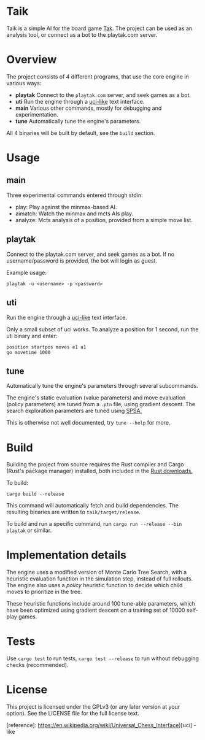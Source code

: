 # Taik

Taik is a simple AI for the board game [Tak](https://en.wikipedia.org/wiki/Tak_(game)). The project can be used as an analysis tool, or connect as a bot to the playtak.com server. 

# Overview

The project consists of 4 different programs, that use the core engine in various ways:
 
 * **playtak** Connect to the `playtak.com` server, and seek games as a bot.
 * **uti** Run the engine through a [uci-like](https://en.wikipedia.org/wiki/Universal_Chess_Interface) text interface.
 * **main** Various other commands, mostly for debugging and experimentation.
 * **tune** Automatically tune the engine's parameters. 
 
 All 4 binaries will be built by default, see the `build` section. 

# Usage

## main

Three experimental commands entered through stdin:

* play: Play against the minmax-based AI.
* aimatch: Watch the minmax and mcts AIs play.
* analyze: Mcts analysis of a position, provided from a simple move list.

## playtak

Connect to the playtak.com server, and seek games as a bot. If no username/password is provided, the bot will login as guest. 

Example usage: 
````
playtak -u <username> -p <password>
````

## uti 

Run the engine through a [uci-like](https://en.wikipedia.org/wiki/Universal_Chess_Interface) text interface.

Only a small subset of uci works. To analyze a position for 1 second, run the uti binary and enter:

````
position startpos moves e1 a1
go movetime 1000
````

## tune

Automatically tune the engine's parameters through several subcommands. 

The engine's static evaluation (value parameters) and move evaluation (policy parameters) are tuned from a `.ptn` file, using gradient descent. The search exploration parameters are tuned using [SPSA.](https://en.wikipedia.org/wiki/Simultaneous_perturbation_stochastic_approximation) 

This is otherwise not well documented, try `tune --help` for more. 

# Build

Building the project from source requires the Rust compiler and Cargo (Rust's package manager) installed, both included in the [Rust downloads.](https://www.rust-lang.org/tools/install)

To build:
```
cargo build --release
```


This command will automatically fetch and build dependencies. The resulting binaries are written to `taik/target/release`.

To build and run a specific command, run `cargo run --release --bin playtak` or similar.

# Implementation details 

The engine uses a modified version of Monte Carlo Tree Search, with a heuristic evaluation function in the simulation step, instead of full rollouts. The engine also uses a *policy* heuristic function to decide which child moves to prioritize in the tree.

These heuristic functions include around 100 tune-able parameters, which have been optimized using gradient descent on a training set of 10000 self-play games.

# Tests

Use `cargo test` to run tests, `cargo test --release` to run without debugging checks (recommended).

# License

This project is licensed under the GPLv3 (or any later version at your option). See the LICENSE file for the full license text.


[reference]: https://en.wikipedia.org/wiki/Universal_Chess_Interface)[uci] -like